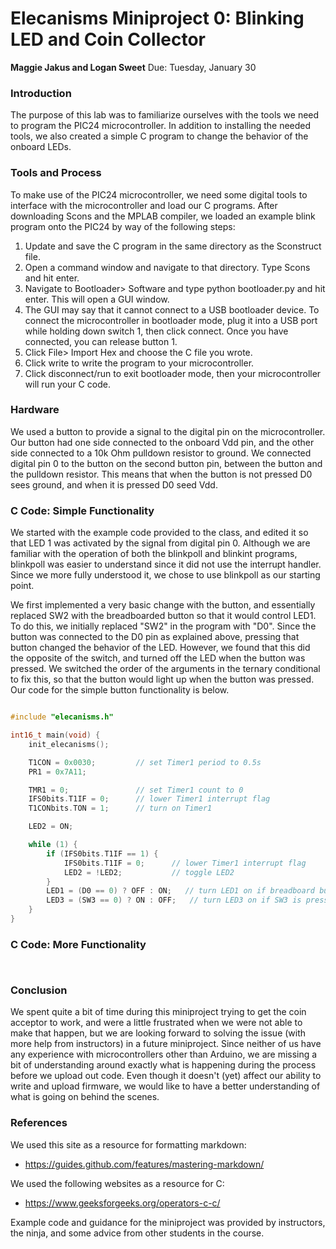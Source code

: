 # Elecanisms Miniproject 0: Blinking LED and Coin Collector
**Maggie Jakus and Logan Sweet**
Due: Tuesday, January 30

### Introduction ###
The purpose of this lab was to familiarize ourselves with the tools we need to program the PIC24 microcontroller. In addition to installing the needed tools, we also created a simple C program to change the behavior of the onboard LEDs.


### Tools and Process ###
To make use of the PIC24 microcontroller, we need some digital tools to interface with the microcontroller and load our C programs. After downloading Scons and the MPLAB compiler, we loaded an example blink program onto the PIC24 by way of the following steps:

1. Update and save the C program in the same directory as the Sconstruct file.
2. Open a command window and navigate to that directory. Type Scons and hit enter.
3. Navigate to Bootloader> Software and type python bootloader.py and hit enter. This will open a GUI window.
4. The GUI may say that it cannot connect to a USB bootloader device. To connect the microcontroller in bootloader mode, plug it into a USB port while holding down switch 1, then click connect. Once you have connected, you can release button 1.
5. Click File> Import Hex and choose the C file you wrote.
6. Click write to write the program to your microcontroller.
7. Click disconnect/run to exit bootloader mode, then your microcontroller will run your C code.

### Hardware ###
We used a button to provide a signal to the digital pin on the microcontroller. Our button had one side connected to the onboard Vdd pin, and the other side connected to a 10k Ohm pulldown resistor to ground. We connected digital pin 0 to the button on the second button pin, between the button and the pulldown resistor. This means that when the button is not pressed D0 sees ground, and when it is pressed D0 seed Vdd.


### C Code: Simple Functionality ###
We started with the example code provided to the class, and edited it so that LED 1 was activated by the signal from digital pin 0. Although we are familiar with the operation of both the blinkpoll and blinkint programs, blinkpoll was easier to understand since it did not use the interrupt handler. Since we more fully understood it, we chose to use blinkpoll as our starting point.

We first implemented a very basic change with the button, and essentially replaced SW2 with the breadboarded button so that it would control LED1. To do this, we initially replaced "SW2" in the program with "D0". Since the button was connected to the D0 pin as explained above, pressing that button changed the behavior of the LED. However,  we found that this did the opposite of the switch, and turned off the LED when the button was pressed. We switched the order of the arguments in the ternary conditional to fix this, so that the button would light up when the button was pressed.
Our code for the simple button functionality is below.

```C

#include "elecanisms.h"

int16_t main(void) {
    init_elecanisms();

    T1CON = 0x0030;         // set Timer1 period to 0.5s
    PR1 = 0x7A11;

    TMR1 = 0;               // set Timer1 count to 0
    IFS0bits.T1IF = 0;      // lower Timer1 interrupt flag
    T1CONbits.TON = 1;      // turn on Timer1

    LED2 = ON;

    while (1) {
        if (IFS0bits.T1IF == 1) {
            IFS0bits.T1IF = 0;      // lower Timer1 interrupt flag
            LED2 = !LED2;           // toggle LED2
        }
        LED1 = (D0 == 0) ? OFF : ON;   // turn LED1 on if breadboard button is pressed
        LED3 = (SW3 == 0) ? ON : OFF;   // turn LED3 on if SW3 is pressed
    }
}

```




### C Code: More Functionality ###

```C



```





### Conclusion ###
We spent quite a bit of time during this miniproject trying to get the coin acceptor to work, and were a little frustrated when we were not able to make that happen, but we are looking forward to solving the issue (with more help from instructors) in a future miniproject.
Since neither of us have any experience with microcontrollers other than Arduino, we are missing a bit of understanding around exactly what is happening during the process before we upload out code. Even though it doesn't (yet) affect our ability to write and upload firmware, we would like to have a better understanding of what is going on behind the scenes.


### References ###
We used this site as a resource for formatting markdown:
- https://guides.github.com/features/mastering-markdown/

We used the following websites as a resource for C:
- https://www.geeksforgeeks.org/operators-c-c/

Example code and guidance for the miniproject was provided by instructors, the ninja, and some advice from other students in the course.
